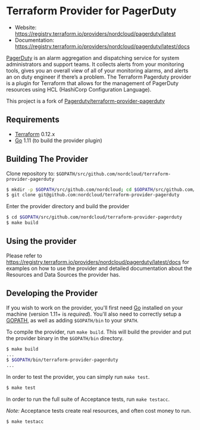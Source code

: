 Terraform Provider for PagerDuty
================================

- Website: https://registry.terraform.io/providers/nordcloud/pagerduty/latest
- Documentation: https://registry.terraform.io/providers/nordcloud/pagerduty/latest/docs

[PagerDuty](https://www.pagerduty.com/) is an alarm aggregation and dispatching service for system administrators and support teams. It collects alerts from your monitoring tools, gives you an overall view of all of your monitoring alarms, and alerts an on duty engineer if there’s a problem. The Terraform Pagerduty provider is a plugin for Terraform that allows for the management of PagerDuty resources using HCL (HashiCorp Configuration Language).

This project is a fork of [Pagerduty/terraform-provider-pagerduty](https://github.com/PagerDuty/terraform-provider-pagerduty)

Requirements
------------

-	[Terraform](https://www.terraform.io/downloads.html) 0.12.x
-	[Go](https://golang.org/doc/install) 1.11 (to build the provider plugin)

Building The Provider
---------------------

Clone repository to: `$GOPATH/src/github.com/nordcloud/terraform-provider-pagerduty`

```sh
$ mkdir -p $GOPATH/src/github.com/nordcloud; cd $GOPATH/src/github.com/nordcloud
$ git clone git@github.com:nordcloud/terraform-provider-pagerduty
```

Enter the provider directory and build the provider

```sh
$ cd $GOPATH/src/github.com/nordcloud/terraform-provider-pagerduty
$ make build
```

Using the provider
----------------------
Please refer to https://registry.terraform.io/providers/nordcloud/pagerduty/latest/docs for
examples on how to use the provider and detailed documentation about the
Resources and Data Sources the provider has.

Developing the Provider
---------------------------

If you wish to work on the provider, you'll first need [Go](http://www.golang.org) installed on your machine (version 1.11+ is *required*). You'll also need to correctly setup a [GOPATH](http://golang.org/doc/code.html#GOPATH), as well as adding `$GOPATH/bin` to your `$PATH`.

To compile the provider, run `make build`. This will build the provider and put the provider binary in the `$GOPATH/bin` directory.

```sh
$ make build
...
$ $GOPATH/bin/terraform-provider-pagerduty
...
```

In order to test the provider, you can simply run `make test`.

```sh
$ make test
```

In order to run the full suite of Acceptance tests, run `make testacc`.

*Note:* Acceptance tests create real resources, and often cost money to run.

```sh
$ make testacc
```
